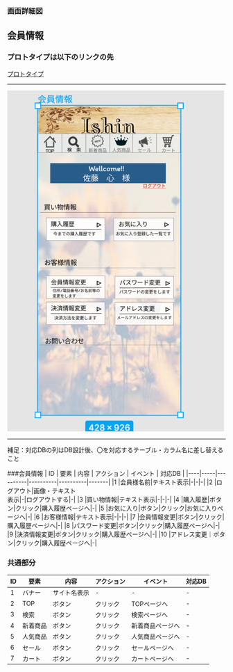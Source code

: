 ### 画面詳細図
## 会員情報
### プロトタイプは以下のリンクの先
[プロトタイプ](https://www.figma.com/file/wfKsQG6jSkNm7XGWE2f2lQ/Untitled?node-id=8%3A369)
*****
<img src="../img/会員情報.png" width="500">

*****
補足：対応DBの列はDB設計後、〇を対応するテーブル・カラム名に差し替えること

###会員情報
| ID | 要素 | 内容 | アクション | イベント | 対応DB |
|----|-----|----------|----------|----------|-------|
|1   |会員様名前|テキスト表示|-|-|-|
|2   |ログアウト|画像・テキスト<br>表示|-|ログアウトする|-|
|3   |買い物情報|テキスト表示|-|-|-|
|4   |購入履歴|ボタン|クリック|購入履歴ページへ|-|
|5   |お気に入り|ボタン|クリック|お気に入りページへ|-|
|6   |お客様情報|テキスト表示|-|-|-|
|7   |会員情報変更|ボタン|クリック|購入履歴ページへ|-|
|8   |パスワード変更|ボタン|クリック|購入履歴ページへ|-|
|9   |決済情報変更|ボタン|クリック|購入履歴ページへ|-|
|10  |アドレス変更｜ボタン|クリック|購入履歴ページへ|-|

### 共通部分  

| ID | 要素 | 内容 | アクション | イベント | 対応DB |
|----|-----|------|----------|----------|-------|
|1   |バナー|サイト名表示|-|-|-|
|2   |TOP|ボタン|クリック|TOPページへ|-|
|3   |検索|ボタン|クリック|検索ページへ|-|
|4   |新着商品|ボタン|クリック|新着商品ページへ|-|
|5   |人気商品|ボタン|クリック|人気商品ページへ|-|
|6   |セール|ボタン|クリック|セールページへ|-|
|7   |カート|ボタン|クリック|カートページへ|-|
